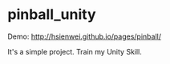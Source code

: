 pinball_unity
=============
Demo:  http://hsienwei.github.io/pages/pinball/

It's a simple project.
Train my Unity Skill.
